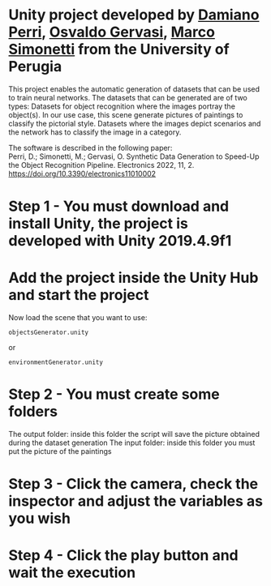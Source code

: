# Unity project developed by [Damiano Perri](https://www.damianoperri.it/), [Osvaldo Gervasi](https://ogervasi.unipg.it/), [Marco Simonetti](https://www.researchgate.net/profile/Marco-Simonetti-6) from the University of Perugia

This project enables the automatic generation of datasets that can be used to train neural networks.
The datasets that can be generated are of two types:
Datasets for object recognition where the images portray the object(s).
In our use case, this scene generate pictures of paintings to classify the pictorial style.
Datasets where the images depict scenarios and the network has to classify the image in a category.

The software is described in the following paper:  
Perri, D.; Simonetti, M.; Gervasi, O. Synthetic Data Generation to Speed-Up the Object Recognition Pipeline. Electronics 2022, 11, 2. https://doi.org/10.3390/electronics11010002




# Step 1 - You must download and install Unity, the project is developed with Unity 2019.4.9f1
# Add the project inside the Unity Hub and start the project
Now load the scene that you want to use:
```
objectsGenerator.unity
```
or
```
environmentGenerator.unity
```

# Step 2 - You must create some folders
The output folder: inside this folder the script will save the picture obtained during the dataset generation
The input folder: inside this folder you must put the picture of the paintings 

# Step 3 - Click the camera, check the inspector and adjust the variables as you wish

# Step 4 - Click the play button and wait the execution


